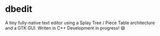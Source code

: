 # dbedit
A tiny fully-native text editor using a Splay Tree / Piece Table architecture and a GTK GUI.
Writen in C++
Development in progress! 😄
